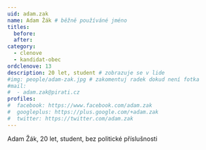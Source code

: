 ```yaml
---
uid: adam.zak
name: Adam Žák # běžně používáné jméno
titles:
  before: 
  after: 
category:
  - clenove
  - kandidat-obec
ordclenove: 13
description: 20 let, student # zobrazuje se v lide
#img: people/adam-zak.jpg # zakomentuj radek dokud není fotka
#mail:
#  - adam.zak@pirati.cz
profiles:
#  facebook: https://www.facebook.com/adam.zak
#  googleplus: https://plus.google.com/+adam.zak
#  twitter: https://twitter.com/adam.zak
---
```


Adam Žák, 20 let, student, bez politické příslušnosti
